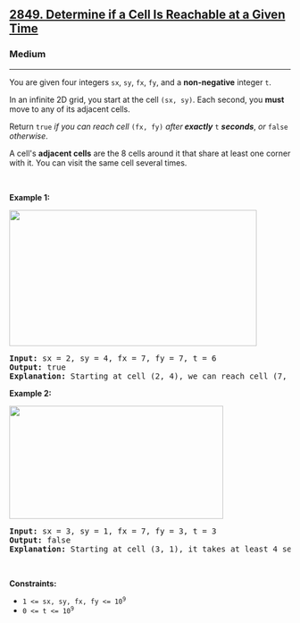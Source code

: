 <h2><a href="https://leetcode.com/problems/determine-if-a-cell-is-reachable-at-a-given-time/">2849. Determine if a Cell Is Reachable at a Given Time</a></h2><h3>Medium</h3><hr><div bis_skin_checked="1"><p>You are given four integers <code>sx</code>, <code>sy</code>, <code>fx</code>, <code>fy</code>, and a <strong>non-negative</strong> integer <code>t</code>.</p>

<p>In an infinite 2D grid, you start at the cell <code>(sx, sy)</code>. Each second, you <strong>must</strong> move to any of its adjacent cells.</p>

<p>Return <code>true</code> <em>if you can reach cell </em><code>(fx, fy)</code> <em>after<strong> exactly</strong></em> <code>t</code> <strong><em>seconds</em></strong>, <em>or</em> <code>false</code> <em>otherwise</em>.</p>

<p>A cell's <strong>adjacent cells</strong> are the 8 cells around it that share at least one corner with it. You can visit the same cell several times.</p>

<p>&nbsp;</p>
<p><strong class="example">Example 1:</strong></p>
<img alt="" src="https://assets.leetcode.com/uploads/2023/08/05/example2.svg" style="width: 443px; height: 243px;">
<pre><strong>Input:</strong> sx = 2, sy = 4, fx = 7, fy = 7, t = 6
<strong>Output:</strong> true
<strong>Explanation:</strong> Starting at cell (2, 4), we can reach cell (7, 7) in exactly 6 seconds by going through the cells depicted in the picture above. 
</pre>

<p><strong class="example">Example 2:</strong></p>
<img alt="" src="https://assets.leetcode.com/uploads/2023/08/05/example1.svg" style="width: 383px; height: 202px;">
<pre><strong>Input:</strong> sx = 3, sy = 1, fx = 7, fy = 3, t = 3
<strong>Output:</strong> false
<strong>Explanation:</strong> Starting at cell (3, 1), it takes at least 4 seconds to reach cell (7, 3) by going through the cells depicted in the picture above. Hence, we cannot reach cell (7, 3) at the third second.
</pre>

<p>&nbsp;</p>
<p><strong>Constraints:</strong></p>

<ul>
	<li><code>1 &lt;= sx, sy, fx, fy &lt;= 10<sup>9</sup></code></li>
	<li><code>0 &lt;= t &lt;= 10<sup>9</sup></code></li>
</ul>
</div>